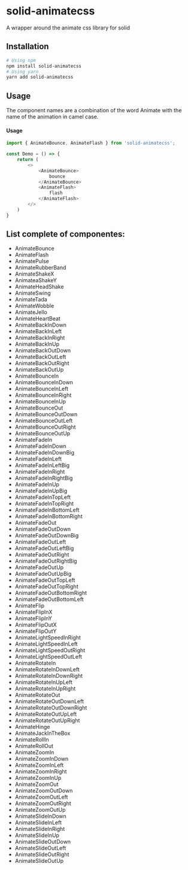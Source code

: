 # solid-animatecss

A wrapper around the animate css library for solid

## Installation

```bash
# Using npm
npm install solid-animatecss
# Using yarn
yarn add solid-animatecss
```

## Usage

The component names are a combination of the word Animate with the name of the animation in camel case.

#### Usage

```js
import { AnimateBounce, AnimateFlash } from 'solid-animatecss';

const Demo = () => {
    return (
        <>
            <AnimateBounce>
                bounce
            </AnimateBounce>
            <AnimateFlash>
                flash
            </AnimateFlash>
        </>
    )
}
```

## List complete of componentes:


- AnimateBounce
- AnimateFlash
- AnimatePulse
- AnimateRubberBand
- AnimateShakeX
- AnimateaShakeY
- AnimateHeadShake
- AnimateSwing
- AnimateTada
- AnimateWobble
- AnimateJello
- AnimateHeartBeat
- AnimateBackInDown
- AnimateBackInLeft
- AnimateBackInRight
- AnimateBackInUp
- AnimateBackOutDown
- AnimateBackOutLeft
- AnimateBackOutRight
- AnimateBackOutUp
- AnimateBounceIn
- AnimateBounceInDown
- AnimateBounceInLeft
- AnimateBounceInRight
- AnimateBounceInUp
- AnimateBounceOut
- AnimateBounceOutDown
- AnimateBounceOutLeft
- AnimateBounceOutRight
- AnimateBounceOutUp
- AnimateFadeIn
- AnimateFadeInDown
- AnimateFadeInDownBig
- AnimateFadeInLeft
- AnimateFadeInLeftBig
- AnimateFadeInRight
- AnimateFadeInRightBig
- AnimateFadeInUp
- AnimateFadeInUpBig
- AnimateFadeInTopLeft
- AnimateFadeInTopRight
- AnimateFadeInBottomLeft
- AnimateFadeInBottomRight
- AnimateFadeOut
- AnimateFadeOutDown
- AnimateFadeOutDownBig
- AnimateFadeOutLeft
- AnimateFadeOutLeftBig
- AnimateFadeOutRight
- AnimateFadeOutRightBig
- AnimateFadeOutUp
- AnimateFadeOutUpBig
- AnimateFadeOutTopLeft
- AnimateFadeOutTopRight
- AnimateFadeOutBottomRight
- AnimateFadeOutBottomLeft
- AnimateFlip
- AnimateFlipInX
- AnimateFlipInY
- AnimateFlipOutX
- AnimateFlipOutY
- AnimateLightSpeedInRight
- AnimateLightSpeedInLeft
- AnimateLightSpeedOutRight
- AnimateLightSpeedOutLeft
- AnimateRotateIn
- AnimateRotateInDownLeft
- AnimateRotateInDownRight
- AnimateRotateInUpLeft
- AnimateRotateInUpRight
- AnimateRotateOut
- AnimateRotateOutDownLeft
- AnimateRotateOutDownRight
- AnimateRotateOutUpLeft
- AnimateRotateOutUpRight
- AnimateHinge
- AnimateJackInTheBox
- AnimateRollIn
- AnimateRollOut
- AnimateZoomIn
- AnimateZoomInDown
- AnimateZoomInLeft
- AnimateZoomInRight
- AnimateZoomInUp
- AnimateZoomOut
- AnimateZoomOutDown
- AnimateZoomOutLeft
- AnimateZoomOutRight
- AnimateZoomOutUp
- AnimateSlideInDown
- AnimateSlideInLeft
- AnimateSlideInRight
- AnimateSlideInUp
- AnimateSlideOutDown
- AnimateSlideOutLeft
- AnimateSlideOutRight
- AnimateSlideOutUp
